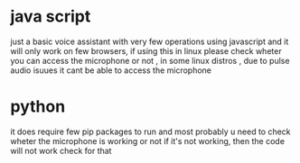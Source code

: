 # java script
just a basic voice assistant with very few operations using javascript and it will only work on few browsers, if using this in linux please check wheter you can access the microphone or not , in some linux distros , due to pulse audio isuues it cant be able to access the microphone

# python
it does require few pip packages to run and most probably u need to check wheter the microphone is working or not if it's not working, then the code will not work check for that
